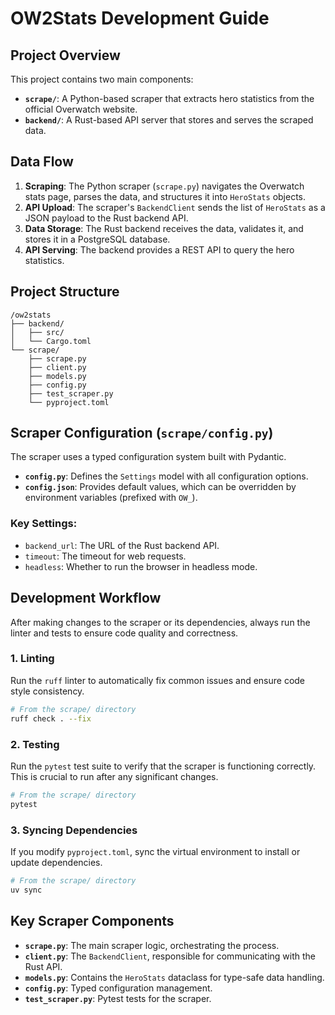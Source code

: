 # OW2Stats Development Guide

## Project Overview

This project contains two main components:

-   **`scrape/`**: A Python-based scraper that extracts hero statistics from the official Overwatch website.
-   **`backend/`**: A Rust-based API server that stores and serves the scraped data.

## Data Flow

1.  **Scraping**: The Python scraper (`scrape.py`) navigates the Overwatch stats page, parses the data, and structures it into `HeroStats` objects.
2.  **API Upload**: The scraper's `BackendClient` sends the list of `HeroStats` as a JSON payload to the Rust backend API.
3.  **Data Storage**: The Rust backend receives the data, validates it, and stores it in a PostgreSQL database.
4.  **API Serving**: The backend provides a REST API to query the hero statistics.

## Project Structure

```
/ow2stats
├── backend/
│   ├── src/
│   └── Cargo.toml
└── scrape/
    ├── scrape.py
    ├── client.py
    ├── models.py
    ├── config.py
    ├── test_scraper.py
    └── pyproject.toml
```

## Scraper Configuration (`scrape/config.py`)

The scraper uses a typed configuration system built with Pydantic.

-   **`config.py`**: Defines the `Settings` model with all configuration options.
-   **`config.json`**: Provides default values, which can be overridden by environment variables (prefixed with `OW_`).

### Key Settings:
-   `backend_url`: The URL of the Rust backend API.
-   `timeout`: The timeout for web requests.
-   `headless`: Whether to run the browser in headless mode.

## Development Workflow

After making changes to the scraper or its dependencies, always run the linter and tests to ensure code quality and correctness.

### 1. Linting

Run the `ruff` linter to automatically fix common issues and ensure code style consistency.

```bash
# From the scrape/ directory
ruff check . --fix
```

### 2. Testing

Run the `pytest` test suite to verify that the scraper is functioning correctly. This is crucial to run after any significant changes.

```bash
# From the scrape/ directory
pytest
```

### 3. Syncing Dependencies

If you modify `pyproject.toml`, sync the virtual environment to install or update dependencies.

```bash
# From the scrape/ directory
uv sync
```

## Key Scraper Components

-   **`scrape.py`**: The main scraper logic, orchestrating the process.
-   **`client.py`**: The `BackendClient`, responsible for communicating with the Rust API.
-   **`models.py`**: Contains the `HeroStats` dataclass for type-safe data handling.
-   **`config.py`**: Typed configuration management.
-   **`test_scraper.py`**: Pytest tests for the scraper.

